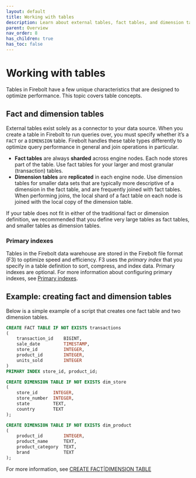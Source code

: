```yaml
---
layout: default
title: Working with tables
description: Learn about external tables, fact tables, and dimension tables in Firebolt and how to use them.
parent: Overview
nav_order: 8
has_children: true
has_toc: false
---
```

# Working with tables

Tables in Firebolt have a few unique characteristics that are designed to optimize performance. This topic covers table concepts.

## Fact and dimension tables

External tables exist solely as a connector to your data source. When you create a table in Firebolt to run queries over, you must specify whether it’s a `FACT` or a `DIMENSION` table. Firebolt handles these table types differently to optimize query performance in general and join operations in particular.

* **Fact tables** are always **sharded** across engine nodes. Each node stores part of the table. Use fact tables for your larger and most granular (transaction) tables.
* **Dimension tables** are **replicated** in each engine node. Use dimension tables for smaller data sets that are typically more descriptive of a dimension in the fact table, and are frequently joined with fact tables. When performing joins, the local shard of a fact table on each node is joined with the local copy of the dimension table.

If your table does not fit in either of the traditional fact or dimension definition, we recommended that you define very large tables as fact tables, and smaller tables as dimension tables.

### Primary indexes

Tables in the Firebolt data warehouse are stored in the Firebolt file format (F3) to optimize speed and efficiency. F3 uses the *primary index* that you specify in a table definition to sort, compress, and index data. Primary indexes are optional. For more information about configuring primary indexes, see [Primary indexes](../../Guides/working-with-indexes/using-primary-indexes.md).

## Example: creating fact and dimension tables

Below is a simple example of a script that creates one fact table and two dimension tables.

```sql
CREATE FACT TABLE IF NOT EXISTS transactions
(
    transaction_id    BIGINT,
    sale_date         TIMESTAMP,
    store_id          INTEGER,
    product_id        INTEGER,
    units_sold        INTEGER
)
PRIMARY INDEX store_id, product_id;

CREATE DIMENSION TABLE IF NOT EXISTS dim_store
(
    store_id      INTEGER,
    store_number  INTEGER,
    state         TEXT,
    country       TEXT
);

CREATE DIMENSION TABLE IF NOT EXISTS dim_product
(
    product_id        INTEGER,
    product_name      TEXT,
    product_category  TEXT,
    brand             TEXT
);
```

For more information, see [CREATE FACT\|DIMENSION TABLE](../../sql_reference/commands/data-definition/create-fact-dimension-table.md)
